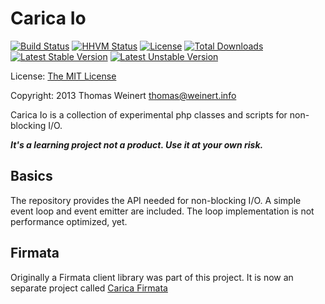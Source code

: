 Carica Io
=========

[![Build Status](https://travis-ci.org/ThomasWeinert/carica-io.svg?branch=master)](https://travis-ci.org/ThomasWeinert/carica-io)
[![HHVM Status](http://hhvm.h4cc.de/badge/carica/io.png)](http://hhvm.h4cc.de/package/carica/io)
[![License](https://poser.pugx.org/carica/io/license.svg)](https://packagist.org/packages/carica/io)
[![Total Downloads](https://poser.pugx.org/carica/io/downloads.svg)](https://packagist.org/packages/carica/io)
[![Latest Stable Version](https://poser.pugx.org/carica/io/v/stable.svg)](https://packagist.org/packages/carica/io)
[![Latest Unstable Version](https://poser.pugx.org/carica/io/v/unstable.svg)](https://packagist.org/packages/carica/io)

License:   [The MIT License](http://www.opensource.org/licenses/mit-license.php)

Copyright: 2013 Thomas Weinert <thomas@weinert.info>

Carica Io is a collection of experimental php classes and scripts
for non-blocking I/O.

***It's a learning project not a product. Use it at your own risk.***

Basics
------

The repository provides the API needed for non-blocking I/O. A
simple event loop and event emitter are included. The loop
implementation is not performance optimized, yet.

Firmata
-------

Originally a Firmata client library was part of this project. It is now an
separate project called [Carica Firmata](https://github.com/ThomasWeinert/carica-firmata)